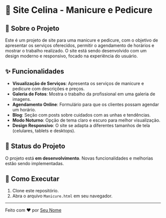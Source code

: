 # 💅 Site Celina - Manicure e Pedicure

## 📝 Sobre o Projeto

Este é um projeto de site para uma manicure e pedicure, com o objetivo de apresentar os serviços oferecidos, permitir o agendamento de horários e mostrar o trabalho realizado. O site está sendo desenvolvido com um design moderno e responsivo, focado na experiência do usuário.

## ✨ Funcionalidades

*   **Visualização de Serviços**: Apresenta os serviços de manicure e pedicure com descrições e preços.
*   **Galeria de Fotos**: Mostra o trabalho da profissional em uma galeria de imagens.
*   **Agendamento Online**: Formulário para que os clientes possam agendar um horário.
*   **Blog**: Seção com posts sobre cuidados com as unhas e tendências.
*   **Modo Noturno**: Opção de tema claro e escuro para melhor visualização.
*   **Design Responsivo**: O site se adapta a diferentes tamanhos de tela (celulares, tablets e desktops).

## 🚧 Status do Projeto

O projeto está **em desenvolvimento**. Novas funcionalidades e melhorias estão sendo implementadas.

## 🚀 Como Executar

1.  Clone este repositório.
2.  Abra o arquivo `Manicure.html` em seu navegador.

---

Feito com ❤️ por [Seu Nome](https://github.com/seu-usuario)
